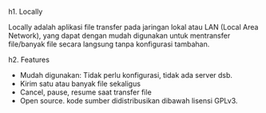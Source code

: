 h1. Locally

Locally adalah aplikasi file transfer pada jaringan lokal atau LAN (Local Area Network), yang dapat dengan mudah digunakan untuk mentransfer file/banyak file secara langsung tanpa konfigurasi tambahan.

h2. Features
* Mudah digunakan: Tidak perlu konfigurasi, tidak ada server dsb.
* Kirim satu atau banyak file sekaligus
* Cancel, pause, resume saat transfer file
* Open source. kode sumber didistribusikan dibawah lisensi GPLv3.